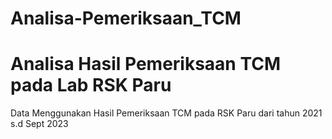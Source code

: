 # Analisa-Pemeriksaan_TCM
Analisa Hasil Pemeriksaan TCM pada Lab RSK Paru
==
Data Menggunakan Hasil Pemeriksaan TCM pada RSK Paru dari tahun 2021 s.d Sept 2023
